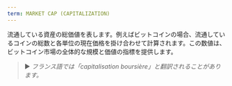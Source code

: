 ```yaml
---
term: MARKET CAP (CAPITALIZATION)
---
```


流通している資産の総価値を表します。例えばビットコインの場合、流通しているコインの総数と各単位の現在価格を掛け合わせて計算されます。この数値は、ビットコイン市場の全体的な規模と価値の指標を提供します。

> ► *フランス語では「capitalisation boursière」と翻訳されることがあります。*